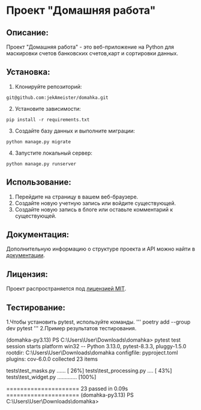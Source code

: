 # Проект "Домашняя работа"

## Описание:

Проект "Домашняя работа" - это веб-приложение на Python для маскировки счетов банковских счетов,карт и сортировки данных.

## Установка:

1. Клонируйте репозиторий:
```
git@github.com:jekAmeister/domahka.git
```

2. Установите зависимости:
```
pip install -r requirements.txt
```

3. Создайте базу данных и выполните миграции:
```
python manage.py migrate
```

4. Запустите локальный сервер:
```
python manage.py runserver
```
## Использование:

1. Перейдите на страницу в вашем веб-браузере.
2. Создайте новую учетную запись или войдите существующей.
3. Создайте новую запись в блоге или оставьте комментарий к существующей.

## Документация:

Дополнительную информацию о структуре проекта и API можно найти в [документации](docs/README.md).

## Лицензия:

Проект распространяется под [лицензией MIT](LICENSE).

## Тестирование:

1.Чтобы установить pytest, используйте команды.
'''
poetry add --group dev pytest
'''
2.Пример результатов тестирования.


(domahka-py3.13) PS C:\Users\User\Downloads\domahka> pytest
test session starts 
platform win32 -- Python 3.13.0, pytest-8.3.3, pluggy-1.5.0
rootdir: C:\Users\User\Downloads\domahka
configfile: pyproject.toml
plugins: cov-6.0.0
collected 23 items                                            

tests\test_masks.py ......                              [ 26%]
tests\test_processing.py ....                           [ 43%]
tests\test_widget.py .............                      [100%]

===================== 23 passed in 0.09s =====================
(domahka-py3.13) PS C:\Users\User\Downloads\domahka>
